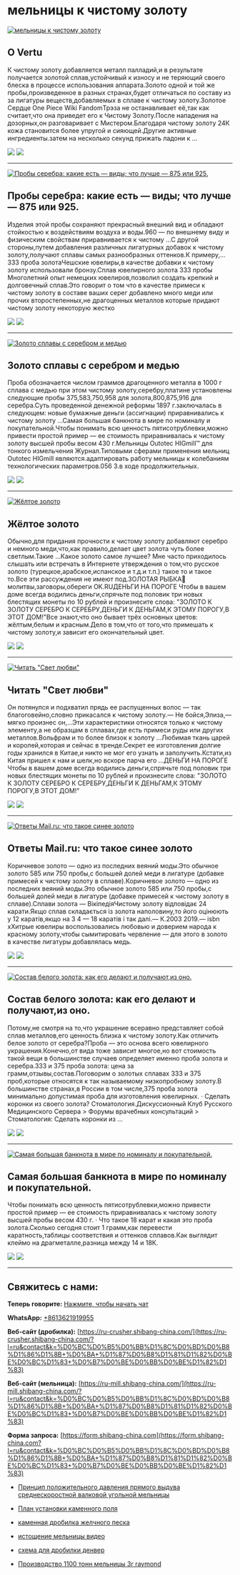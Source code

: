 # мельницы к чистому золоту

<a href="https://swt.shibang-china.com/?l=ru&img&k=%D0%BC%D0%B5%D0%BB%D1%8C%D0%BD%D0%B8%D1%86%D1%8B+%D0%BA+%D1%87%D0%B8%D1%81%D1%82%D0%BE%D0%BC%D1%83+%D0%B7%D0%BE%D0%BB%D0%BE%D1%82%D1%83" target="_blank">![мельницы к чистому золоту](http://static.shibang-china.com/all-800x300/1307.jpg)</a>

## О Vertu
К чистому золоту добавляется металл палладий,и в результате получается золотой сплав,устойчивый к износу и не теряющий своего блеска в процессе использования аппарата.Золото одной и той же пробы,произведенное в разных странах,будет отличаться по составу из за лигатуры веществ,добавляемых в сплаве к чистому золоту.Золотое Сердце One Piece Wiki FandomТрэза не останавливает её,так как считает,что она приведет его к Чистому Золоту.После нападения на дозорных,он разговаривает с Мистером.Благодаря чистому золоту 24К кожа становится более упругой и сияющей.Другие активные ингредиенты.затем на несколько секунд прижать ладони к …


<a href="https://whatsapp.shibangsoft.com/WhatsApp.php" target="_blank" title="WhatsApp">![](http://static.shibang-china.com/icon/whatsapp.png)</a> <a href="https://swt.shibang-china.com/?l=ru&icon&k=%D0%BC%D0%B5%D0%BB%D1%8C%D0%BD%D0%B8%D1%86%D1%8B+%D0%BA+%D1%87%D0%B8%D1%81%D1%82%D0%BE%D0%BC%D1%83+%D0%B7%D0%BE%D0%BB%D0%BE%D1%82%D1%83" target="_blank">![](http://static.shibang-china.com/icon/chat-ru.png)</a>

---

<a href="https://swt.shibang-china.com/?l=ru&img&k=%D0%BC%D0%B5%D0%BB%D1%8C%D0%BD%D0%B8%D1%86%D1%8B+%D0%BA+%D1%87%D0%B8%D1%81%D1%82%D0%BE%D0%BC%D1%83+%D0%B7%D0%BE%D0%BB%D0%BE%D1%82%D1%83" target="_blank">![Пробы серебра: какие есть — виды; что лучше — 875 или 925.](http://static.shibang-china.com/all-800x300/66.jpg)</a>

## Пробы серебра: какие есть — виды; что лучше — 875 или 925.
Изделия этой пробы сохраняют прекрасный внешний вид и обладают стойкостью к воздействиям воздуха и воды.960 — по внешнему виду и физическим свойствам приравнивается к чистому …С другой стороны,путем добавления различных лигатурных добавок к чистому золоту,получают сплавы самых разнообразных оттенков.К примеру,…333 проба золотаЧешские ювелиры,в качестве добавки к чистому золоту использовали бронзу.Сплав ювелирного золота 333 пробы Многолетний опыт немецких ювелиров,позволил создать крепкий и долговечный сплав.Это говорит о том что в качестве примеси к чистому золоту в составе ваших серег добавлено много меди или прочих второстепенных,не драгоценных металлов которые придают чистому золоту некоторую жестко


<a href="https://whatsapp.shibangsoft.com/WhatsApp.php" target="_blank" title="WhatsApp">![](http://static.shibang-china.com/icon/whatsapp.png)</a> <a href="https://swt.shibang-china.com/?l=ru&icon&k=%D0%BC%D0%B5%D0%BB%D1%8C%D0%BD%D0%B8%D1%86%D1%8B+%D0%BA+%D1%87%D0%B8%D1%81%D1%82%D0%BE%D0%BC%D1%83+%D0%B7%D0%BE%D0%BB%D0%BE%D1%82%D1%83" target="_blank">![](http://static.shibang-china.com/icon/chat-ru.png)</a>

---

<a href="https://swt.shibang-china.com/?l=ru&img&k=%D0%BC%D0%B5%D0%BB%D1%8C%D0%BD%D0%B8%D1%86%D1%8B+%D0%BA+%D1%87%D0%B8%D1%81%D1%82%D0%BE%D0%BC%D1%83+%D0%B7%D0%BE%D0%BB%D0%BE%D1%82%D1%83" target="_blank">![Золото сплавы с серебром и медью](http://static.shibang-china.com/all-800x300/1498.jpg)</a>

## Золото сплавы с серебром и медью
Проба обозначается числом граммов драгоценного металла в 1000 г сплава с медью при этом чистому золоту,серебру,платине установлены следующие пробы 375,583,750,958 для золота,800,875,916 для серебра.Суть проведенной денежной реформы 1897 г.заключалась в следующем: новые бумажные деньги (ассигнации) приравнивались к чистому золоту …Самая большая банкнота в мире по номиналу и покупательной.Чтобы понимать всю ценность пятисотрублевки,можно привести простой пример — ее стоимость приравнивалась к чистому золоту высшей пробы весом 430 г.Мельницы Outotec HIGmill™ для тонкого измельчения Журнал.Типовыми сферами применения мельниц Outotec HIGmill являются.адаптировать работу мельницы к колебаниям технологических параметров.056 3.в ходе продолжительных.


<a href="https://whatsapp.shibangsoft.com/WhatsApp.php" target="_blank" title="WhatsApp">![](http://static.shibang-china.com/icon/whatsapp.png)</a> <a href="https://swt.shibang-china.com/?l=ru&icon&k=%D0%BC%D0%B5%D0%BB%D1%8C%D0%BD%D0%B8%D1%86%D1%8B+%D0%BA+%D1%87%D0%B8%D1%81%D1%82%D0%BE%D0%BC%D1%83+%D0%B7%D0%BE%D0%BB%D0%BE%D1%82%D1%83" target="_blank">![](http://static.shibang-china.com/icon/chat-ru.png)</a>

---

<a href="https://swt.shibang-china.com/?l=ru&img&k=%D0%BC%D0%B5%D0%BB%D1%8C%D0%BD%D0%B8%D1%86%D1%8B+%D0%BA+%D1%87%D0%B8%D1%81%D1%82%D0%BE%D0%BC%D1%83+%D0%B7%D0%BE%D0%BB%D0%BE%D1%82%D1%83" target="_blank">![Жёлтое золото](http://static.shibang-china.com/all-800x300/1029.jpg)</a>

## Жёлтое золото
Обычно,для придания прочности к чистому золоту добавляют серебро и немного меди,что,как правило,делает цвет золота чуть более светлым.Такие …Какое золото самое лучшее? Мне часто приходилось слышать или встречать в Интернете утверждения о том,что русское золото (турецкое,арабское,испанское и т.д.и т.п.) такое то и такое то.Все эти рассуждения не имеют под.ЗОЛОТАЯ РЫБКА🙏 молитвы,заговоры,обереги OK.RUДЕНЬГИ НА ПОРОГЕ Чтобы в вашем доме всегда водились деньги,спрячьте под половик три новых блестящих монеты по 10 рублей и произнесите слова: &quot;ЗОЛОТО К ЗОЛОТУ СЕРЕБРО К СЕРЕБРУ,ДЕНЬГИ К ДЕНЬГАМ,К ЭТОМУ ПОРОГУ,В ЭТОТ ДОМ!&quot;Все знают,что оно бывает трёх основных цветов: жёлтым,белым и красным.Дело в том,что от того,что примешать к чистому золоту,и зависит его окончательный цвет.


<a href="https://whatsapp.shibangsoft.com/WhatsApp.php" target="_blank" title="WhatsApp">![](http://static.shibang-china.com/icon/whatsapp.png)</a> <a href="https://swt.shibang-china.com/?l=ru&icon&k=%D0%BC%D0%B5%D0%BB%D1%8C%D0%BD%D0%B8%D1%86%D1%8B+%D0%BA+%D1%87%D0%B8%D1%81%D1%82%D0%BE%D0%BC%D1%83+%D0%B7%D0%BE%D0%BB%D0%BE%D1%82%D1%83" target="_blank">![](http://static.shibang-china.com/icon/chat-ru.png)</a>

---

<a href="https://swt.shibang-china.com/?l=ru&img&k=%D0%BC%D0%B5%D0%BB%D1%8C%D0%BD%D0%B8%D1%86%D1%8B+%D0%BA+%D1%87%D0%B8%D1%81%D1%82%D0%BE%D0%BC%D1%83+%D0%B7%D0%BE%D0%BB%D0%BE%D1%82%D1%83" target="_blank">![Читать &quot;Свет любви&quot;](http://static.shibang-china.com/all-800x300/1407.jpg)</a>

## Читать &quot;Свет любви&quot;
Он потянулся и подхватил прядь ее распущенных волос — так благоговейно,словно прикасался к чистому золоту.— Не бойся,Элиза,— мягко произнес он,…Эти характеристики относятся только к чистому элементу,а не образцам в сплавах,где есть примеси руды или других металлов.Вольфрам и то более близок к золоту …Любимая ткань царей и королей,которая и сейчас в тренде.Секрет ее изготовления долгие годы хранился в Китае,и никто не мог его узнать и заполучить.Кстати,из Китая пришел к нам и шелк,но вскоре парча его …ДЕНЬГИ НА ПОРОГЕ Чтобы в вашем доме всегда водились деньги,спрячьте под половик три новых блестящих монеты по 10 рублей и произнесите слова: &quot;ЗОЛОТО К ЗОЛОТУ СЕРЕБРО К СЕРЕБРУ,ДЕНЬГИ К ДЕНЬГАМ,К ЭТОМУ ПОРОГУ,В ЭТОТ ДОМ!&quot;


<a href="https://whatsapp.shibangsoft.com/WhatsApp.php" target="_blank" title="WhatsApp">![](http://static.shibang-china.com/icon/whatsapp.png)</a> <a href="https://swt.shibang-china.com/?l=ru&icon&k=%D0%BC%D0%B5%D0%BB%D1%8C%D0%BD%D0%B8%D1%86%D1%8B+%D0%BA+%D1%87%D0%B8%D1%81%D1%82%D0%BE%D0%BC%D1%83+%D0%B7%D0%BE%D0%BB%D0%BE%D1%82%D1%83" target="_blank">![](http://static.shibang-china.com/icon/chat-ru.png)</a>

---

<a href="https://swt.shibang-china.com/?l=ru&img&k=%D0%BC%D0%B5%D0%BB%D1%8C%D0%BD%D0%B8%D1%86%D1%8B+%D0%BA+%D1%87%D0%B8%D1%81%D1%82%D0%BE%D0%BC%D1%83+%D0%B7%D0%BE%D0%BB%D0%BE%D1%82%D1%83" target="_blank">![Ответы Mail.ru: что такое синее золото](http://static.shibang-china.com/all-800x300/1197.jpg)</a>

## Ответы Mail.ru: что такое синее золото
Коричневое золото — одно из последних веяний моды.Это обычное золото 585 или 750 пробы,с большей долей меди в лигатуре (добавке примесей к чистому золоту в сплаве).Коричневое золото — одно из последних веяний моды.Это обычное золото 585 или 750 пробы,с большей долей меди в лигатуре (добавке примесей к чистому золоту в сплаве).Сплави золота — ВікіпедіяЧистому золоту відповідає 24 карати.Якщо сплав складається із золота наполовину,то його оцінюють у 12 каратів,якщо на 3 4 — 18 каратів і так далі.— К.2003&#173; 2019.— isbn xХитрые ювелиры воспользовались любовью и доверием народа к красному золоту,чтобы сымитировать червление — для этого в золото в качестве лигатуры добавлялась медь.


<a href="https://whatsapp.shibangsoft.com/WhatsApp.php" target="_blank" title="WhatsApp">![](http://static.shibang-china.com/icon/whatsapp.png)</a> <a href="https://swt.shibang-china.com/?l=ru&icon&k=%D0%BC%D0%B5%D0%BB%D1%8C%D0%BD%D0%B8%D1%86%D1%8B+%D0%BA+%D1%87%D0%B8%D1%81%D1%82%D0%BE%D0%BC%D1%83+%D0%B7%D0%BE%D0%BB%D0%BE%D1%82%D1%83" target="_blank">![](http://static.shibang-china.com/icon/chat-ru.png)</a>

---

<a href="https://swt.shibang-china.com/?l=ru&img&k=%D0%BC%D0%B5%D0%BB%D1%8C%D0%BD%D0%B8%D1%86%D1%8B+%D0%BA+%D1%87%D0%B8%D1%81%D1%82%D0%BE%D0%BC%D1%83+%D0%B7%D0%BE%D0%BB%D0%BE%D1%82%D1%83" target="_blank">![Состав белого золота: как его делают и получают,из оно.](http://static.shibang-china.com/all-800x300/155.jpg)</a>

## Состав белого золота: как его делают и получают,из оно.
Потому,не смотря на то,что украшение всеравно представляет собой сплав металлов,его ценность близка к чистому золоту.Как отличить белое золото от серебра?Проба — это основа всего ювелирного украшения.Конечно,от вида тоже зависит многое,но вот стоимость такой вещи в большинстве случаев определяет именно проба золота и серебра.333 и 375 проба золота: цена за грамм,отзывы,состав.Поговорим о золотых сплавах 333 и 375 проб,которые относятся к так называемому низкопробному золоту.В большинстве странах,в России в том числе,375 проба золота минимально допустимая проба для изготовления ювелирных.&nbsp;&#0183;&#32;Сделать коронки из своего золота? Стоматология.Дискуссионный Клуб Русского Медицинского Сервера &gt; Форумы врачебных консультаций &gt; Стоматология: Сделать коронки из …


<a href="https://whatsapp.shibangsoft.com/WhatsApp.php" target="_blank" title="WhatsApp">![](http://static.shibang-china.com/icon/whatsapp.png)</a> <a href="https://swt.shibang-china.com/?l=ru&icon&k=%D0%BC%D0%B5%D0%BB%D1%8C%D0%BD%D0%B8%D1%86%D1%8B+%D0%BA+%D1%87%D0%B8%D1%81%D1%82%D0%BE%D0%BC%D1%83+%D0%B7%D0%BE%D0%BB%D0%BE%D1%82%D1%83" target="_blank">![](http://static.shibang-china.com/icon/chat-ru.png)</a>

---

<a href="https://swt.shibang-china.com/?l=ru&img&k=%D0%BC%D0%B5%D0%BB%D1%8C%D0%BD%D0%B8%D1%86%D1%8B+%D0%BA+%D1%87%D0%B8%D1%81%D1%82%D0%BE%D0%BC%D1%83+%D0%B7%D0%BE%D0%BB%D0%BE%D1%82%D1%83" target="_blank">![Самая большая банкнота в мире по номиналу и покупательной.](http://static.shibang-china.com/all-800x300/1159.jpg)</a>

## Самая большая банкнота в мире по номиналу и покупательной.
Чтобы понимать всю ценность пятисотрублевки,можно привести простой пример — ее стоимость приравнивалась к чистому золоту высшей пробы весом 430 г.&nbsp;&#0183;&#32;Что такое 18 карат и какая это проба золота.Сколько сегодня стоит 1 грамм,как перевести каратность,таблицы соответствия и оттенков сплавов.Как выглядит клеймо на драгметалле,разница между 14 и 18К.

<a href="https://whatsapp.shibangsoft.com/WhatsApp.php" target="_blank" title="WhatsApp">![](http://static.shibang-china.com/icon/whatsapp.png)</a> <a href="https://swt.shibang-china.com/?l=ru&icon&k=%D0%BC%D0%B5%D0%BB%D1%8C%D0%BD%D0%B8%D1%86%D1%8B+%D0%BA+%D1%87%D0%B8%D1%81%D1%82%D0%BE%D0%BC%D1%83+%D0%B7%D0%BE%D0%BB%D0%BE%D1%82%D1%83" target="_blank">![](http://static.shibang-china.com/icon/chat-ru.png)</a>

---
## Свяжитесь с нами:

**Теперь говорите:** [Нажмите, чтобы начать чат](https://swt.shibang-china.com?l=ru&contact&k=%D0%BC%D0%B5%D0%BB%D1%8C%D0%BD%D0%B8%D1%86%D1%8B+%D0%BA+%D1%87%D0%B8%D1%81%D1%82%D0%BE%D0%BC%D1%83+%D0%B7%D0%BE%D0%BB%D0%BE%D1%82%D1%83)

**WhatsApp:**  [+8613621919955](https://whatsapp.shibangsoft.com/WhatsApp.php)

**Веб-сайт (дробилка):** [https://ru-crusher.shibang-china.com/](https://ru-crusher.shibang-china.com/?l=ru&contact&k=%D0%BC%D0%B5%D0%BB%D1%8C%D0%BD%D0%B8%D1%86%D1%8B+%D0%BA+%D1%87%D0%B8%D1%81%D1%82%D0%BE%D0%BC%D1%83+%D0%B7%D0%BE%D0%BB%D0%BE%D1%82%D1%83)

**Веб-сайт (мельница):** [https://ru-mill.shibang-china.com/](https://ru-mill.shibang-china.com/?l=ru&contact&k=%D0%BC%D0%B5%D0%BB%D1%8C%D0%BD%D0%B8%D1%86%D1%8B+%D0%BA+%D1%87%D0%B8%D1%81%D1%82%D0%BE%D0%BC%D1%83+%D0%B7%D0%BE%D0%BB%D0%BE%D1%82%D1%83)

**Форма запроса:** [https://form.shibang-china.com](https://form.shibang-china.com?l=ru&contact&k=%D0%BC%D0%B5%D0%BB%D1%8C%D0%BD%D0%B8%D1%86%D1%8B+%D0%BA+%D1%87%D0%B8%D1%81%D1%82%D0%BE%D0%BC%D1%83+%D0%B7%D0%BE%D0%BB%D0%BE%D1%82%D1%83)

* [Принцип положительного давления прямого выдува среднескоростной валковой угольной мельницы](../125/%D0%9F%D1%80%D0%B8%D0%BD%D1%86%D0%B8%D0%BF%20%D0%BF%D0%BE%D0%BB%D0%BE%D0%B6%D0%B8%D1%82%D0%B5%D0%BB%D1%8C%D0%BD%D0%BE%D0%B3%D0%BE%20%D0%B4%D0%B0%D0%B2%D0%BB%D0%B5%D0%BD%D0%B8%D1%8F%20%D0%BF%D1%80%D1%8F%D0%BC%D0%BE%D0%B3%D0%BE%20%D0%B2%D1%8B%D0%B4%D1%83%D0%B2%D0%B0%20%D1%81%D1%80%D0%B5%D0%B4%D0%BD%D0%B5%D1%81%D0%BA%D0%BE%D1%80%D0%BE%D1%81%D1%82%D0%BD%D0%BE%D0%B9%20%D0%B2%D0%B0%D0%BB%D0%BA%D0%BE%D0%B2%D0%BE%D0%B9%20%D1%83%D0%B3%D0%BE%D0%BB%D1%8C%D0%BD%D0%BE%D0%B9%20%D0%BC%D0%B5%D0%BB%D1%8C%D0%BD%D0%B8%D1%86%D1%8B.md)

* [План установки каменного поля](../123/%D0%9F%D0%BB%D0%B0%D0%BD%20%D1%83%D1%81%D1%82%D0%B0%D0%BD%D0%BE%D0%B2%D0%BA%D0%B8%20%D0%BA%D0%B0%D0%BC%D0%B5%D0%BD%D0%BD%D0%BE%D0%B3%D0%BE%20%D0%BF%D0%BE%D0%BB%D1%8F.md)

* [каменная дробилка желчного песка](../125/%D0%BA%D0%B0%D0%BC%D0%B5%D0%BD%D0%BD%D0%B0%D1%8F%20%D0%B4%D1%80%D0%BE%D0%B1%D0%B8%D0%BB%D0%BA%D0%B0%20%D0%B6%D0%B5%D0%BB%D1%87%D0%BD%D0%BE%D0%B3%D0%BE%20%D0%BF%D0%B5%D1%81%D0%BA%D0%B0.md)

* [истощение мельницы видео](../122/%D0%B8%D1%81%D1%82%D0%BE%D1%89%D0%B5%D0%BD%D0%B8%D0%B5%20%D0%BC%D0%B5%D0%BB%D1%8C%D0%BD%D0%B8%D1%86%D1%8B%20%D0%B2%D0%B8%D0%B4%D0%B5%D0%BE.md)

* [схема для дробилки денвер](../125/%D1%81%D1%85%D0%B5%D0%BC%D0%B0%20%D0%B4%D0%BB%D1%8F%20%D0%B4%D1%80%D0%BE%D0%B1%D0%B8%D0%BB%D0%BA%D0%B8%20%D0%B4%D0%B5%D0%BD%D0%B2%D0%B5%D1%80.md)

* [Производство 1100 тонн мельницы 3r raymond](../122/%D0%9F%D1%80%D0%BE%D0%B8%D0%B7%D0%B2%D0%BE%D0%B4%D1%81%D1%82%D0%B2%D0%BE%201100%20%D1%82%D0%BE%D0%BD%D0%BD%20%D0%BC%D0%B5%D0%BB%D1%8C%D0%BD%D0%B8%D1%86%D1%8B%203r%20raymond.md)